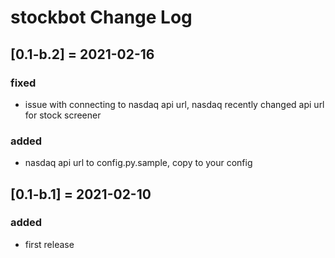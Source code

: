 # stockbot Change Log

## [0.1-b.2] = 2021-02-16
### fixed
- issue with connecting to nasdaq api url, nasdaq recently changed api url for stock screener
### added
- nasdaq api url to config.py.sample, copy to your config

## [0.1-b.1] = 2021-02-10
### added
- first release